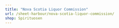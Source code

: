 ```yaml
---
title: "Nova Scotia Liquor Commission"
url: /sheet-harbour/nova-scotia-liquor-commission/
shop: Spirituosen
---
```

